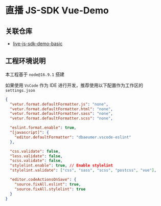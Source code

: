 # 直播 JS-SDK Vue-Demo

## 关联仓库

- [live-js-sdk-demo-basic](https://github.com/polyv/live-js-sdk-demo-basic)

## 工程环境说明

本工程基于 `node@16.9.1` 搭建

如果使用 `VsCode` 作为 IDE 进行开发，推荐使用以下配置作为工作区的 `settings.json`

```json
{
  "vetur.format.defaultFormatter.js": "none",
  "vetur.format.defaultFormatter.html": "none",
  "vetur.format.defaultFormatter.sass": "none",
  "vetur.format.defaultFormatter.scss": "none",

  "eslint.format.enable": true,
  "[javascript]": {
    "editor.defaultFormatter": "dbaeumer.vscode-eslint"
  },

  "css.validate": false,
  "less.validate": false,
  "scss.validate": false,
  "stylelint.enable": true, // Enable stylelint
  "stylelint.validate": ["css", "sass", "scss", "postcss", "vue"],

  "editor.codeActionsOnSave": {
    "source.fixAll.eslint": true,
    "source.fixAll.stylelint": true
  }
}
```
